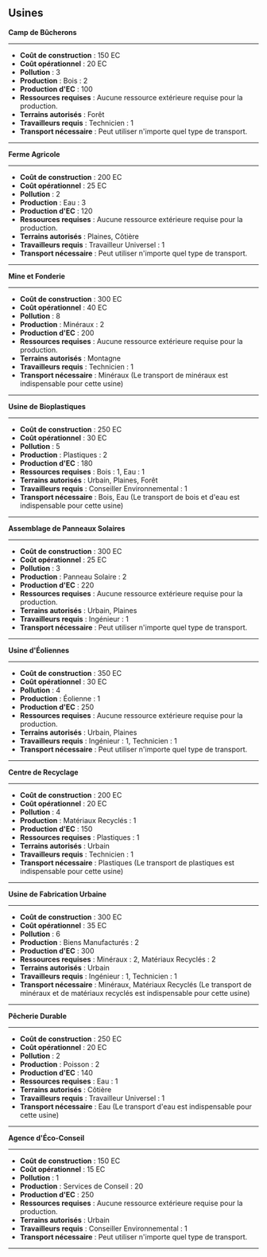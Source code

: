 ## Usines

**Camp de Bûcherons**

---

- **Coût de construction** : 150 EC
- **Coût opérationnel** : 20 EC
- **Pollution** : 3
- **Production** : Bois : 2
- **Production d'EC** : 100
- **Ressources requises** : Aucune ressource extérieure requise pour la production.
- **Terrains autorisés** : Forêt
- **Travailleurs requis** : Technicien : 1
- **Transport nécessaire** : Peut utiliser n'importe quel type de transport.

---

**Ferme Agricole**

---

- **Coût de construction** : 200 EC
- **Coût opérationnel** : 25 EC
- **Pollution** : 2
- **Production** : Eau : 3
- **Production d'EC** : 120
- **Ressources requises** : Aucune ressource extérieure requise pour la production.
- **Terrains autorisés** : Plaines, Côtière
- **Travailleurs requis** : Travailleur Universel : 1
- **Transport nécessaire** : Peut utiliser n'importe quel type de transport.

---

**Mine et Fonderie**

---

- **Coût de construction** : 300 EC
- **Coût opérationnel** : 40 EC
- **Pollution** : 8
- **Production** : Minéraux : 2
- **Production d'EC** : 200
- **Ressources requises** : Aucune ressource extérieure requise pour la production.
- **Terrains autorisés** : Montagne
- **Travailleurs requis** : Technicien : 1
- **Transport nécessaire** : Minéraux (Le transport de minéraux est indispensable pour cette usine)

---

**Usine de Bioplastiques**

---

- **Coût de construction** : 250 EC
- **Coût opérationnel** : 30 EC
- **Pollution** : 5
- **Production** : Plastiques : 2
- **Production d'EC** : 180
- **Ressources requises** : Bois : 1, Eau : 1
- **Terrains autorisés** : Urbain, Plaines, Forêt
- **Travailleurs requis** : Conseiller Environnemental : 1
- **Transport nécessaire** : Bois, Eau (Le transport de bois et d'eau est indispensable pour cette usine)

---

**Assemblage de Panneaux Solaires**

---

- **Coût de construction** : 300 EC
- **Coût opérationnel** : 25 EC
- **Pollution** : 3
- **Production** : Panneau Solaire : 2
- **Production d'EC** : 220
- **Ressources requises** : Aucune ressource extérieure requise pour la production.
- **Terrains autorisés** : Urbain, Plaines
- **Travailleurs requis** : Ingénieur : 1
- **Transport nécessaire** : Peut utiliser n'importe quel type de transport.

---

**Usine d'Éoliennes**

---

- **Coût de construction** : 350 EC
- **Coût opérationnel** : 30 EC
- **Pollution** : 4
- **Production** : Éolienne : 1
- **Production d'EC** : 250
- **Ressources requises** : Aucune ressource extérieure requise pour la production.
- **Terrains autorisés** : Urbain, Plaines
- **Travailleurs requis** : Ingénieur : 1, Technicien : 1
- **Transport nécessaire** : Peut utiliser n'importe quel type de transport.

---

**Centre de Recyclage**

---

- **Coût de construction** : 200 EC
- **Coût opérationnel** : 20 EC
- **Pollution** : 4
- **Production** : Matériaux Recyclés : 1
- **Production d'EC** : 150
- **Ressources requises** : Plastiques : 1
- **Terrains autorisés** : Urbain
- **Travailleurs requis** : Technicien : 1
- **Transport nécessaire** : Plastiques (Le transport de plastiques est indispensable pour cette usine)

---

**Usine de Fabrication Urbaine**

---

- **Coût de construction** : 300 EC
- **Coût opérationnel** : 35 EC
- **Pollution** : 6
- **Production** : Biens Manufacturés : 2
- **Production d'EC** : 300
- **Ressources requises** : Minéraux : 2, Matériaux Recyclés : 2
- **Terrains autorisés** : Urbain
- **Travailleurs requis** : Ingénieur : 1, Technicien : 1
- **Transport nécessaire** : Minéraux, Matériaux Recyclés (Le transport de minéraux et de matériaux recyclés est indispensable pour cette usine)

---

**Pêcherie Durable**

---

- **Coût de construction** : 250 EC
- **Coût opérationnel** : 20 EC
- **Pollution** : 2
- **Production** : Poisson : 2
- **Production d'EC** : 140
- **Ressources requises** : Eau : 1
- **Terrains autorisés** : Côtière
- **Travailleurs requis** : Travailleur Universel : 1
- **Transport nécessaire** : Eau (Le transport d'eau est indispensable pour cette usine)

---

**Agence d'Éco-Conseil**

---

- **Coût de construction** : 150 EC
- **Coût opérationnel** : 15 EC
- **Pollution** : 1
- **Production** : Services de Conseil : 20
- **Production d'EC** : 250
- **Ressources requises** : Aucune ressource extérieure requise pour la production.
- **Terrains autorisés** : Urbain
- **Travailleurs requis** : Conseiller Environnemental : 1
- **Transport nécessaire** : Peut utiliser n'importe quel type de transport.

---
